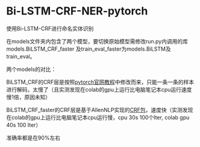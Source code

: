 # Bi-LSTM-CRF-NER-pytorch
使用Bi-LSTM-CRF进行命名实体识别

在models文件夹内包含了两个模型，要切换原始模型需修改run.py内调用的库models.BiLSTM_CRF_faster 及train_eval_faster为models.BiLSTM及train_eval。

两个models的对比：

BiLSTM_CRF的CRF层是按照[pytorch官网教程](https://pytorch123.com/FifthSection/Dynamic_Desicion_Bi-LSTM/)中修改而来，只能一条一条的样本进行解码，太慢了（且实测发现在colab的gpu上运行比电脑笔记本cpu运行速度慢1倍，原因未知）

BiLSTM_CRF_faster的CRF层是基于AllenNLP实现的[CRF包](https://github.com/yumoh/torchcrf.git)，速度快（实测发现在colab的gpu上运行比电脑笔记本cpu运行慢，cpu 30s 100个Iter, colab gpu 40s 100 Iter）

准确率都是在90%左右

